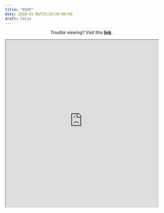 ```yaml
---
title: "RSVP"
date: 2018-01-08T15:33:29-06:00
draft: false
---
```

<center>

Trouble viewing? Visit this <a href="http://valandsamLV.rsvpify.com" style="font-weight: bold;" target=blank>link</a>.

<iframe src="https://valandsamlv.app.rsvpify.com/" width="100%" height="550px"></iframe>

</center>